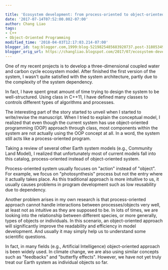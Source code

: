 ```yaml
---
 
title: 'Ecosystem development: from process-oriented to object-oriented system'
date: '2017-07-14T07:52:00.002-07:00'
author: Chang Liao
tags:
- C++
- Object-Oriented Programming
modified_time: '2018-04-03T12:17:03.214-07:00'
blogger_id: tag:blogger.com,1999:blog-5219825485683920737.post-3180534901200593267
blogger_orig_url: https://changliao.blogspot.com/2017/07/ecosystem-development-008.html
---
```


One of my recent projects is to develop a three-dimensional coupled water and carbon cycle ecosystem model. After finished the first version of the system, I wasn't quite satisfied with the system architecture, partly due to the complexity of the system dependency.

In fact, I have spent great amount of time trying to design the system to be well-structured. Using class in C++11, I have defined many classes to controls different types of algorithms and processes. 

The interesting part of the story started to unveil when I started to write/revise the manuscript. When I tried to explain the conceptual model, I realized that even though the current system has use object-oriented programming (OOP) approach through class, most components within the system are not actually using the OOP concept at all. In a word, the system still acts like a process-oriented program.

Taking a review of several other Earth system models (e.g., Community Land Model), I realized that unfortunately most of current models fall into this catalog, process-oriented instead of object-oriented system. 

Process-oriented system usually focuses on "action" instead of "object". For example, we focus on "photosynthesis" process but not the entry where it actually takes place. As this traditional approach is more intuitive to us, it usually causes problems in program development such as low reusability due to dependency.

Another problem arises in my own research is that process-oriented approach cannot handle interactions between processes/objects very well, at least not as intuitive as they are supposed to be. In lots of times, we are looking into the relationship between different species, or more generally, types of objects or individuals. In this scenario, an object-oriented approach will significantly improve the readability and efficiency in model development. And usually it may simply help us to understand some scientific questions.

In fact, in many fields (e.g., Artificial Intelligence) object-oriented approach is been widely used. In climate change, we are also using similar concepts such as "feedbacks" and "butterfly effects". However, we have not yet truly treat our Earth system as individual objects so far.